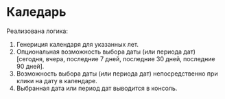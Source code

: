 # Каледарь
Реализована логика:
1. Генериция календаря для указанных лет.
2. Опциональная возможность выбора даты (или периода дат) [сегодня, вчера, последние 7 дней, последние 30 дней, последние 90 дней].
3. Возможность выбора даты (или периода дат) непосредственно при клики на дату в календаре.
4. Выбранная дата или период дат выводится в консоль.

